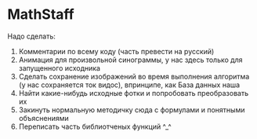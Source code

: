 # MathStaff
Надо сделать:
  1) Комментарии по всему коду (часть превести на русский)
  2) Анимация для произвольной синограммы, у нас здесь только для запущенного исходника
  3) Сделать сохранение изображений во время выполнения алгоритма (у нас сохраняется ток видос), впринципе, как База данных наша
  4) Найти какие-нибудь исходные фотки и попробовать преобразовать их
  5) Закинуть нормальную методичку сюда с формулами и понятными объяснениями
  6) Переписать часть библиотченых функций
  ^_^
